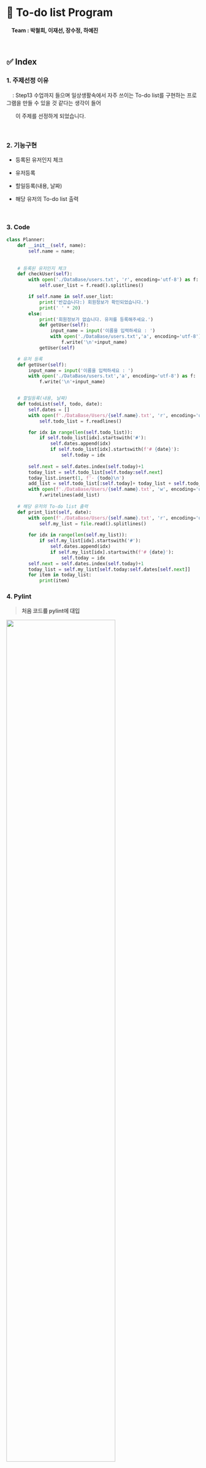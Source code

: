 # :memo: To-do list Program 
**&nbsp; &nbsp; Team : 박철희, 이재선, 장수정, 하예진**

<br>

## :white_check_mark: Index
### 1. 주제선정 이유

&nbsp; &nbsp; : Step13 수업까지 들으며 일상생활속에서 자주 쓰이는 To-do list를 구현하는 프로그램을 만들 수 있을 것 같다는 생각이 들어

&nbsp; &nbsp; &nbsp; 이 주제를 선정하게 되었습니다.
 
<br> 
 
### 2. 기능구현
- 등록된 유저인지 체크
 
- 유저등록
 
- 할일등록(내용, 날짜)
 
- 해당 유저의 To-do list 출력
 
<br> 

### 3. Code
```python
class Planner:    
    def __init__(self, name):
        self.name = name;
        
        
    # 등록된 유저인지 체크
    def checkUser(self):
        with open('./DataBase/users.txt', 'r', encoding='utf-8') as f:
            self.user_list = f.read().splitlines()

        if self.name in self.user_list:
            print('반갑습니다:) 회원정보가 확인되었습니다.') 
            print(' ' * 20)
        else:
            print('회원정보가 없습니다. 유저를 등록해주세요.')            
            def getUser(self):
                input_name = input('이름을 입력하세요 : ')
                with open('./DataBase/users.txt','a', encoding='utf-8') as f: 
                    f.write('\n'+input_name)
            getUser(self)

    # 유저 등록
    def getUser(self):
        input_name = input('이름을 입력하세요 : ')
        with open('./DataBase/users.txt','a', encoding='utf-8') as f: 
            f.write('\n'+input_name)


    # 할일등록(내용, 날짜)
    def todoList(self, todo, date):
        self.dates = []
        with open(f'./DataBase/Users/{self.name}.txt', 'r', encoding='utf-8') as f:
            self.todo_list = f.readlines()

        for idx in range(len(self.todo_list)):
            if self.todo_list[idx].startswith('#'):
                self.dates.append(idx)
                if self.todo_list[idx].startswith(f'# {date}'):
                    self.today = idx
                        
        self.next = self.dates.index(self.today)+1
        today_list = self.todo_list[self.today:self.next]
        today_list.insert(1, f'- {todo}\n')
        add_list = self.todo_list[:self.today]+ today_list + self.todo_list[self.next:]
        with open(f'./DataBase/Users/{self.name}.txt', 'w', encoding='utf-8') as f:
            f.writelines(add_list) 
    
    # 해당 유저의 To-do list 출력
    def print_list(self, date):
        with open(f'./DataBase/Users/{self.name}.txt', 'r', encoding='utf-8') as file:
            self.my_list = file.read().splitlines()
        
        for idx in range(len(self.my_list)):
            if self.my_list[idx].startswith('#'):
                self.dates.append(idx)
                if self.my_list[idx].startswith(f'# {date}'):
                    self.today = idx
        self.next = self.dates.index(self.today)+1
        today_list = self.my_list[self.today:self.dates[self.next]]
        for item in today_list:
            print(item)

 ```


### 4. Pylint
> **처음 코드를 pylint에 대입**

  <img src="./img/pylint.PNG" width="75%" />
  <img src="./img/pylint2.PNG" width="75%" />   
 
- C0303: Trailing whitespace (trailing-whitespace) : 불필요한 여백이 존재
- W0301: Unnecessary semicolon (unnecessary-semicolon) : 불필요한 세미콜론이 존재
- C0115: Missing class docstring (missing-class-docstring) : class에 대한 docstring이 생략된 경우
- C0116: Missing function or method docstring (missing-function-docstring) : method에 대한 docstring이 생략된 경우
- W0613: Unused argument 'self' (unused-argument) :  self 앞에 \_이 생략된 경우
- W0201: Attribute 'user_list' defined outside __init__(attribute-defined-outside-init) : 처음 init 부분에 선언을 안한 경우
> **pylint를 따라서 코드를 계속 수정**
 <img src="./img/pylint3.PNG" width="75%" />
<br>

### 5. 최총 Code 실행 결과
```python
class Planner:
    """
    투두리스트를 작성하는 클래스입니다.
    """
    def __init__(self, name):
        self.name = name
        self.next = ""
        self.today = ""
        self.my_list = []
        self.dates = []
        self.user_list = []

    def check_user(self):
        """
        존재하는 유저인지 확인입니다.
        """
        with open('./DataBase/users.txt', 'r', encoding='utf-8') as file:
            self.user_list = file.read().splitlines()
        if self.name in self.user_list:
            print('반갑습니다:) 회원정보가 확인되었습니다.')
            print(' ' * 20)
        else:
            print('회원정보가 없습니다. 유저를 등록해주세요.')
            def get_user(_self):
                input_name = input('이름을 입력하세요 : ')
                with open('./DataBase/users.txt','a', encoding='utf-8') as file:
                    file.write('\n'+input_name)
            get_user(self)

    def get_user(self):
        """
        유저를 등록합니다.
        """
        input_name = input('이름을 입력하세요 : ')
        with open('./DataBase/users.txt','a', encoding='utf-8') as file:
            file.write('\n'+input_name)

    def todo_list(self, todo, date):
        """
        할 일과 날짜를 입력받아서 추가합니다.
        """
        with open(f'./DataBase/Users/{self.name}.txt', 'r', encoding='utf-8') as file:
            self.my_list = file.readlines()
        for idx in range(len(self.my_list)):
            if self.my_list[idx].startswith('#'):
                self.dates.append(idx)
                if self.my_list[idx].startswith(f'# {date}'):
                    self.today = idx
        self.next = self.dates.index(self.today)+1
        today_list = self.my_list[self.today:self.next]
        today_list.insert(1, f'- {todo}\n')
        add_list = self.my_list[:self.today]+ today_list + self.my_list[self.next:]
        with open(f'./DataBase/Users/{self.name}.txt', 'w', encoding='utf-8') as file:
            file.writelines(add_list)

    def print_list(self, date):
        """
        날짜를 입력받아서 유저의 To-do list를 출력합니다.
        """
        with open(f'./DataBase/Users/{self.name}.txt', 'r', encoding='utf-8') as file:
            self.my_list = file.read().splitlines()
        
        for idx in range(len(self.my_list)):
            if self.my_list[idx].startswith('#'):
                self.dates.append(idx)
                if self.my_list[idx].startswith(f'# {date}'):
                    self.today = idx
        self.next = self.dates.index(self.today)+1
        today_list = self.my_list[self.today:self.dates[self.next]]
        for item in today_list:
            print(item)

```

### 6. 추후 보완할 부분
1. 처음 등록한 유저에게는 todo_list()와 print_list()가 작동하지 않는다.
2. 하단의 pep8에 규칙 오류에 대한 해결 방법 모색
  - C0114 : Missing module docstring(missing-module-docstring)
  - R0201 : Method could be a function (no-self-use)
